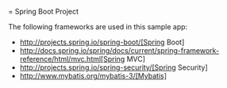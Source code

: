 = Spring Boot Project

The following frameworks are used in this sample app:

* http://projects.spring.io/spring-boot/[Spring Boot]
* http://docs.spring.io/spring/docs/current/spring-framework-reference/html/mvc.html[Spring MVC]
* http://projects.spring.io/spring-security/[Spring Security]
* http://www.mybatis.org/mybatis-3/[Mybatis]
